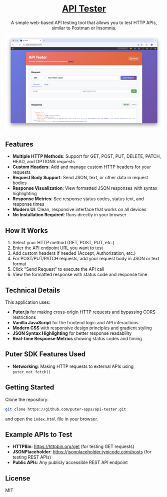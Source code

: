 <h1 align="center">
  <a href="https://puter.com/app/api-tester" target="_blank">API Tester</a>
</h1>

<p align="center">A simple web-based API testing tool that allows you to test HTTP APIs, similar to Postman or Insomnia.
</p>

<p align="center">
  <img src="screenshot.png" alt="Screenshot" width="600" />
</p>

## Features

- **Multiple HTTP Methods**: Support for GET, POST, PUT, DELETE, PATCH, HEAD, and OPTIONS requests
- **Custom Headers**: Add and manage custom HTTP headers for your requests
- **Request Body Support**: Send JSON, text, or other data in request bodies
- **Response Visualization**: View formatted JSON responses with syntax highlighting
- **Response Metrics**: See response status codes, status text, and response times
- **Modern UI**: Clean, responsive interface that works on all devices
- **No Installation Required**: Runs directly in your browser

## How It Works

1. Select your HTTP method (GET, POST, PUT, etc.)
2. Enter the API endpoint URL you want to test
3. Add custom headers if needed (Accept, Authorization, etc.)
4. For POST/PUT/PATCH requests, add your request body in JSON or text format
5. Click "Send Request" to execute the API call
6. View the formatted response with status code and response time

## Technical Details

This application uses:
- **Puter.js** for making cross-origin HTTP requests and bypassing CORS restrictions
- **Vanilla JavaScript** for the frontend logic and API interactions
- **Modern CSS** with responsive design principles and gradient styling
- **JSON Syntax Highlighting** for better response readability
- **Real-time Response Metrics** showing status codes and timing

## Puter SDK Features Used

- **Networking**: Making HTTP requests to external APIs using `puter.net.fetch()`

## Getting Started

Clone the repository: 

```bash
git clone https://github.com/puter-apps/api-tester.git
```

and open the `index.html` file in your browser.

## Example APIs to Test

- **HTTPBin**: https://httpbin.org/get (for testing GET requests)
- **JSONPlaceholder**: https://jsonplaceholder.typicode.com/posts (for testing REST APIs)
- **Public APIs**: Any publicly accessible REST API endpoint

## License

MIT
